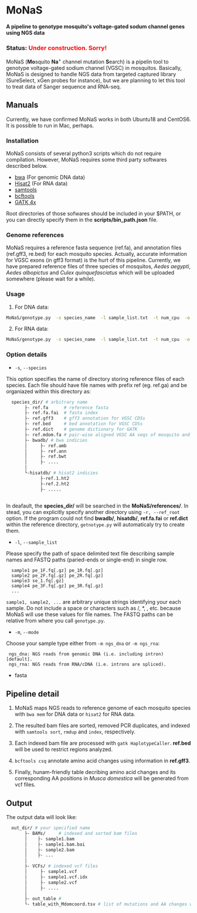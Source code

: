 
MoNaS 
======
**A pipeline to genotype mosquito's voltage-gated sodum channel genes using NGS data**
### Status: <font color="Red">Under construction. Sorry!</font>

MoNaS (**Mo**squito **Na**<sup>+</sup> channel mutation **S**earch) is a pipelin tool to genotype
voltage-gated sodium channel (VGSC) in mosquitos.
 Basically, MoNaS is designed to
handle NGS data from targeted captured library (SureSelect, xGen probes for instance), but we are planning to let this
tool to treat data of Sanger sequence and RNA-seq.

Manuals
-------
Currently, we have confirmed MoNaS works in both Ubuntu18 and CentOS6. It is possible to run in Mac, perhaps. 

### Installation

MoNaS consists of several python3 scripts which do not require compilation.
However, MoNaS requires some third party softwares described below.
- [bwa](https://github.com/lh3/bwa) (For genomic DNA data)
- [Hisat2](https://ccb.jhu.edu/software/hisat2/index.shtml) (For RNA data)
- [samtools](http://www.htslib.org/)
- [bcftools](http://www.htslib.org/)
- [GATK 4x](https://software.broadinstitute.org/gatk/)

Root directories of those sofwares should be included in your $PATH, or you can directly
specify them in the **scripts/bin_path.json** file.

### Genome references
MoNaS requires a reference fasta sequence (ref.fa), and annotation files (ref.gff3, re.bed) for each mosquito species.
Actually, accurate information for VGSC exons (in gff3 format) is the hurt of this pipeline. Currently, we have
prepared reference files of three species of mosquitos, *Aedes aegypti*, *Aedes albopictus* and *Culex quinquefasciatus* which
will be uploaded somewhere (please wait for a while).

### Usage

1. For DNA data: 
```bash
MoNaS/genotype.py  -s species_name  -l sample_list.txt  -t num_cpu  -o out_dir
```

2. For RNA data:
```bash
MoNaS/genotype.py  -s species_name  -l sample_list.txt  -t num_cpu  -o out_dir -m ngs_rna
```
### Option details

- `-s`, `--species`
  
This option specifies the name of directory storing reference files of each species. Each file should have file names with
prefix ref (eg. ref.ga) and be organiazed within this directory as:

```bash
  species_dir/ # arbitrary name
       ├- ref.fa      # reference fasta
       ├- ref.fa.fai  # fasta index
       ├- ref.gff3    # gff3 annotation for VGSC CDSs
       ├- ref.bed     # bed annotation for VGSC CDSs
       ├- ref.dict    # genome dictionary for GATK
       ├- ref.mdom.fa # pair-wise aligned VGSC AA seqs of mosquito and house-fly (genbank_id: AAB47604)
       ├- bwadb/ # bwa indicies
       │     ├- ref.amb
       │     ├- ref.ann
       │     ├- ref.bwt
       │     ├- ....
       │     
       └-hisatdb/ # hisat2 indicies
             ├-ref.1.ht2
             ├-ref.2.ht2
             ├- .....
             
```
In deafault, the **species_dir/** will be searched in the **MoNaS/references/**. In stead, 
you can explicitly specify another directory using `-r, --ref_root` option. If the program could not find
**bwadb/**, **hisatdb/**, **ref.fa.fai** or **ref.dict** within the reference directory, `getnotype.py` will automaticaly 
try to create them.

- `-l`, `--sample_list`

 Please specify the path of space delimited text file describing sample names and FASTQ paths (paried-ends or single-end) in single row.

```
  sample1 pe_1F.fq[.gz] pe_1R.fq[.gz]
  sample2 pe_2F.fq[.gz] pe_2R.fq[.gz]
  sample3 se_1.fq[.gz]
  sample4 pe_3F.fq[.gz] pe_3R.fq[.gz]
  ...            
```

`sample1, sample2, ...` are arbitrary unique strings identifying your each sample. Do not include a space or characters such as /, \*, \, etc. because MoNaS will use these values for file names. The FASTQ paths can be relative from where you call `genotype.py`.

- `-m`, `--mode`

Choose your sample type either from `-m ngs_dna` or `-m ngs_rna`:

     ngs_dna: NGS reads from genomic DNA (i.e. including intron) [default].
     ngs_rna: NGS reads from RNA/cDNA (i.e. introns are spliced).

- fasta



Pipeline detail
--------------

1. MoNaS maps NGS reads to reference genome of each mosquito species with `bwa mem` for DNA data or `hisat2` for RNA data.

1. The resulted bam files are sorted, removed PCR duplicates, and indexed with `samtools sort`, `rmdup` and `index`, respectively. 

1. Each indexed bam file are processed with `gatk HaplotypeCaller`. **ref.bed** will be used to restrict regions analyzed.  

1. `bcftools csq` annotate amino acid changes using information in **ref.gff3**.

1. Finally, hunam-friendly table decribing amino acid changes and its corresponding AA positions in *Musca domestica* will be
generated from vcf files.

Output
------
The output data will look like:

```bash
  out_dir/ # your specified name
       ├- BAMs/     # indexed and sorted bam files
       │    ├- sample1.bam
       │    ├- sample1.bam.bai
       │    ├- sample2.bam
       │    ├- ...
       │
       ├- VCFs/ # indexed vcf files
       │     ├- sample1.vcf
       │     ├- sample1.vcf.idx
       │     ├- sample2.vcf
       │     ├- ....
       │     
       ├- out_table # 
       └- table_with_Mdomcoord.tsv # list of mutations and AA changes with M. domestica AA number
            
```

